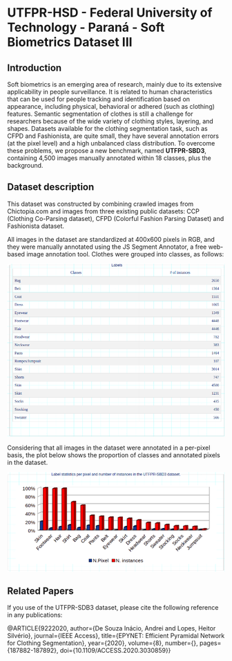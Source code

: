 # UTFPR-HSD - Federal University of Technology - Paraná - Soft Biometrics Dataset III

## Introduction

Soft biometrics is an emerging area of research, mainly due to its extensive applicability in people surveillance. It is related to human characteristics that can be used for people tracking and identification based on appearance, including physical, behavioral or adhered (such as clothing) features. Semantic segmentation of clothes is still a challenge for researchers because of the wide variety of clothing styles, layering, and shapes. Datasets available for the clothing segmentation task, such as CFPD and Fashionista, are quite small, they have several annotation errors (at the pixel level) and a high unbalanced class distribution. To overcome these problems, we propose a new benchmark, named **UTFPR-SBD3**, containing 4,500 images manually annotated within 18 classes, plus the background.

## Dataset description

This dataset was constructed by combining crawled images from Chictopia.com and images from three existing public datasets: CCP (Clothing Co-Parsing dataset), CFPD (Colorful Fashion Parsing Dataset) and Fashionista dataset.

All images in the dataset are standardized at 400x600 pixels in RGB, and they were manually annotated using the JS Segment Annotator, a free web-based image annotation tool. Clothes were grouped into classes, as follows:



![Specification Table](Table1.png)

Considering that all images in the dataset were annotated in a per-pixel basis, the plot below shows the proportion of classes and annotated pixels in the dataset.

![Specification Table](Statistics.png)


## Related Papers

If you use of the UTFPR-SDB3 dataset, please cite the following reference in any publications:

@ARTICLE{9222020,
  author={De Souza Inácio, Andrei and Lopes, Heitor Silvério},
  journal={IEEE Access}, 
  title={EPYNET: Efficient Pyramidal Network for Clothing Segmentation}, 
  year={2020},
  volume={8},
  number={},
  pages={187882-187892},
  doi={10.1109/ACCESS.2020.3030859}}

